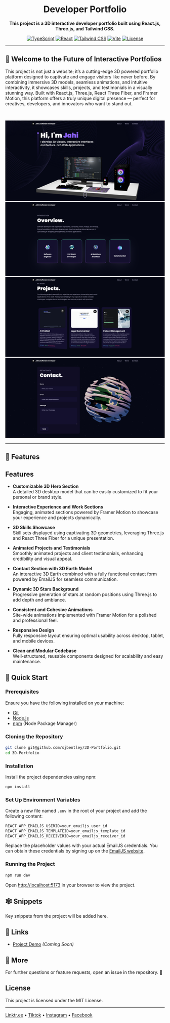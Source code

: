 <div align="center">
  <h1>Developer Portfolio</h1>
  <p><strong>This project is a 3D interactive developer portfolio built using React.js, Three.js, and Tailwind CSS.</strong></p>

  [![TypeScript](https://img.shields.io/badge/TypeScript-4.9.5-blue.svg)](https://www.typescriptlang.org/)
  [![React](https://img.shields.io/badge/React-18.3.1-61dafb.svg)](https://reactjs.org/)
  [![Tailwind CSS](https://img.shields.io/badge/Tailwind-3.3.0-38bdf8.svg)](https://tailwindcss.com/)
  [![Vite](https://img.shields.io/badge/Vite-5.0.0-646cff.svg)](https://vitejs.dev/)
  [![License](https://img.shields.io/badge/License-Proprietary-red.svg)](LICENSE)
</div>

--- 

## 🚀 Welcome to the Future of Interactive Portfolios

This project is not just a website; it’s a cutting-edge 3D powered portfolio platform designed to captivate and engage visitors like never before. By combining immersive 3D models, seamless animations, and intuitive interactivity, it showcases skills, projects, and testimonials in a visually stunning way. Built with React.js, Three.js, React Three Fiber, and Framer Motion, this platform offers a truly unique digital presence — perfect for creatives, developers, and innovators who want to stand out.

<br>

![sirjahibentley®](src/assets/overview.png)
![sirjahibentley®](src/assets/introduction.png)
![sirjahibentley®](src/assets/projects.png)
![sirjahibentley®](src/assets/contact.png)

---

## 🔋 Features

## Features

- **Customizable 3D Hero Section**  
  A detailed 3D desktop model that can be easily customized to fit your personal or brand style.

- **Interactive Experience and Work Sections**  
  Engaging, animated sections powered by Framer Motion to showcase your experience and projects dynamically.

- **3D Skills Showcase**  
  Skill sets displayed using captivating 3D geometries, leveraging Three.js and React Three Fiber for a unique presentation.

- **Animated Projects and Testimonials**  
  Smoothly animated projects and client testimonials, enhancing credibility and visual appeal.

- **Contact Section with 3D Earth Model**  
  An interactive 3D Earth combined with a fully functional contact form powered by EmailJS for seamless communication.

- **Dynamic 3D Stars Background**  
  Progressive generation of stars at random positions using Three.js to add depth and ambiance.

- **Consistent and Cohesive Animations**  
  Site-wide animations implemented with Framer Motion for a polished and professional feel.

- **Responsive Design**  
  Fully responsive layout ensuring optimal usability across desktop, tablet, and mobile devices.

- **Clean and Modular Codebase**  
  Well-structured, reusable components designed for scalability and easy maintenance.

## 🤸 Quick Start

### Prerequisites

Ensure you have the following installed on your machine:

- [Git](https://git-scm.com/)
- [Node.js](https://nodejs.org/en)
- [npm](https://www.npmjs.com/) (Node Package Manager)

### Cloning the Repository

```bash
git clone git@github.com/sjbentley/3D-Portfolio.git
cd 3D-Portfolio
```

### Installation

Install the project dependencies using npm:

```bash
npm install
```

### Set Up Environment Variables

Create a new file named `.env` in the root of your project and add the following content:

```env
REACT_APP_EMAILJS_USERID=your_emailjs_user_id
REACT_APP_EMAILJS_TEMPLATEID=your_emailjs_template_id
REACT_APP_EMAILJS_RECEIVERID=your_emailjs_receiver_id
```

Replace the placeholder values with your actual EmailJS credentials. You can obtain these credentials by signing up on the [EmailJS website](https://www.emailjs.com/).

### Running the Project

```bash
npm run dev
```

Open [http://localhost:5173](http://localhost:5173) in your browser to view the project.

## 🕸️ Snippets

Key snippets from the project will be added here.

## 🔗 Links

- [Project Demo](#) *(Coming Soon)*

## 🚀 More

For further questions or feature requests, open an issue in the repository. 🚀

## License

This project is licensed under the MIT License.

---

[Linktr.ee](https://linktr.ee/sirjahibentley) • [Tiktok](https://tiktok.com/@sirjahibentley) • [Instagram](https://instagram.com/sirjahibentley) • [Facebook](https://facebook.com/sirjahibentley)
